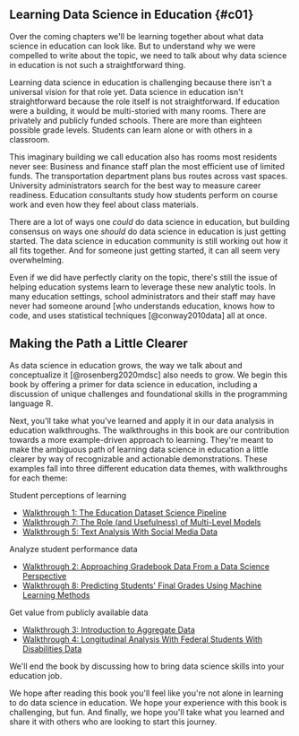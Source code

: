 ## Learning Data Science in Education {#c01}

Over the coming chapters we'll be learning together about what data science in education can look like. But to understand why we were compelled to write about the topic, we need to talk about why data science in education is not such a straightforward thing. 

Learning data science in education is challenging because there isn't a universal vision for that role yet. Data science in education isn't straightforward because the role itself is not straightforward. If education were a building, it would be multi-storied with many rooms. There are privately and publicly funded schools. There are more than eighteen possible grade levels. Students can learn alone or with others in a classroom. 

This imaginary building we call education also has rooms most residents never see: Business and finance staff plan the most efficient use of limited funds. The transportation department plans bus routes across vast spaces. University administrators search for the best way to measure career readiness. Education consultants study how students perform on course work and even how they feel about class materials. 

There are a lot of ways one *could* do data science in education, but building consensus on ways one *should* do data science in education is just getting started. The data science in education community is still working out how it all fits together. And for someone just getting started, it can all seem very overwhelming. 

Even if we did have perfectly clarity on the topic, there's still the issue of helping education systems learn to leverage these new analytic tools. In many education settings, school administrators and their staff may have never had someone around [who understands education, knows how to code, and uses statistical techniques [@conway2010data] all at once. 

## Making the Path a Little Clearer

As data science in education grows, the way we talk about and conceptualize it [@rosenberg2020mdsc] also needs to grow. We begin this book by offering a primer for data science in education, including a discussion of unique challenges and foundational skills in the programming language R. 

Next, you'll take what you've learned and apply it in our data analysis in education walkthroughs. The walkthroughs in this book are our contribution towards a more example-driven approach to learning. They're meant to make the ambiguous path of learning data science in education a little clearer by way of recognizable and actionable demonstrations. These examples fall into three different education data themes, with walkthroughs for each theme:

Student perceptions of learning  
 - [Walkthrough 1: The Education Dataset Science Pipeline](#c07)
 - [Walkthrough 7: The Role (and Usefulness) of Multi-Level Models](#c13)
 - [Walkthrough 5: Text Analysis With Social Media Data](#c16)

Analyze student performance data  
 - [Walkthrough 2: Approaching Gradebook Data From a Data Science Perspective ](#c08)
 - [Walkthrough 8: Predicting Students' Final Grades Using Machine Learning Methods](#c14)

Get value from publicly available data  
 - [Walkthrough 3: Introduction to Aggregate Data](#c09)
 - [Walkthrough 4: Longitudinal Analysis With Federal Students With Disabilities Data](#c10)

We'll end the book by discussing how to bring data science skills into your education job.

We hope after reading this book you'll feel like you're not alone in learning to do data science in education. We hope your experience with this book is challenging, but fun. And finally, we hope you'll take what you learned and share it with others who are looking to start this journey.
